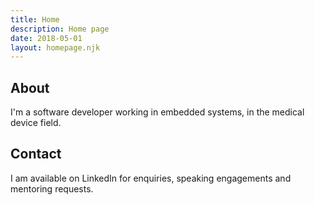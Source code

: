 ```yaml
---
title: Home
description: Home page
date: 2018-05-01
layout: homepage.njk
---
```

<div class="section">
<h2 class="section-header">About</h2>
<p>I'm a software developer working in embedded systems, in the medical device field.</p>
</div>

<div class="section">
<h2 class="section-header">Contact</h2>
<p>I am available on LinkedIn for enquiries, speaking engagements and mentoring requests.</p>
</div>
